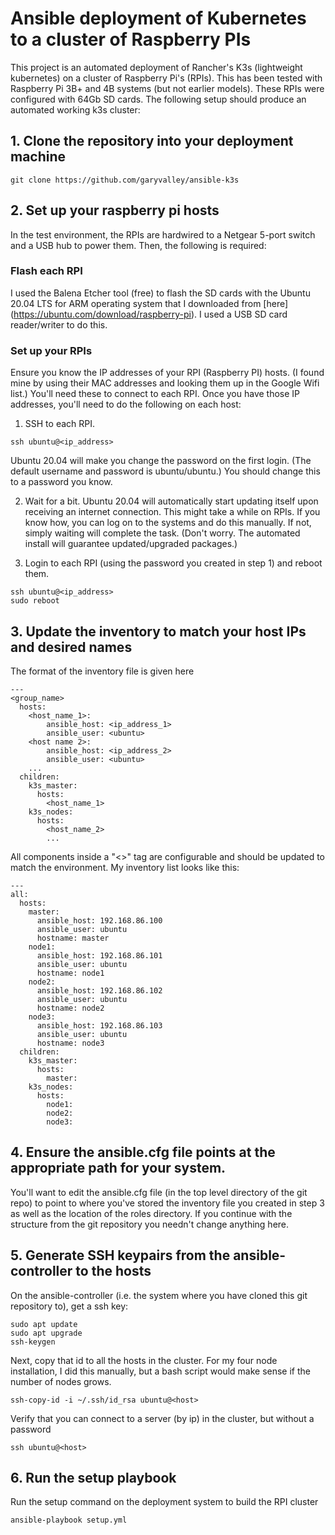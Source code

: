 # Ansible deployment of Kubernetes to a cluster of Raspberry PIs
This project is an automated deployment of Rancher's K3s (lightweight kubernetes) on
a cluster of Raspberry Pi's (RPIs).  This has been tested with Raspberry Pi 3B+ and 4B 
systems (but not earlier models). These RPIs were configured with 64Gb SD cards.  The
following setup should produce an automated working k3s cluster:

## 1. Clone the repository into your deployment machine
```
git clone https://github.com/garyvalley/ansible-k3s
```

## 2. Set up your raspberry pi hosts
In the test environment, the RPIs are hardwired to a Netgear 5-port switch and a USB
hub to power them.  Then, the following is required:

  ### Flash each RPI
  I used the Balena Etcher tool (free) to flash the SD cards with the Ubuntu 20.04 LTS for ARM
  operating system that I downloaded from [here] (https://ubuntu.com/download/raspberry-pi). I used
  a USB SD card reader/writer to do this.  

  ### Set up your RPIs
  Ensure you know the IP addresses of your RPI (Raspberry PI) hosts. (I found mine by using 
  their MAC addresses and looking them up in the Google Wifi list.)  You'll need these to connect 
  to each RPI. Once you have those IP addresses, you'll need to do the following on each host:
  1. SSH to each RPI. 
  ```
  ssh ubuntu@<ip_address>
  ```
  Ubuntu 20.04 will make you change the password on the first login. (The default
  username and password is ubuntu/ubuntu.) You should change this to a password you know.

  2. Wait for a bit. Ubuntu 20.04 will automatically start updating itself upon receiving an
  internet connection. This might take a while on RPIs. If you know how, you can log on to the
  systems and do this manually. If not, simply waiting will complete the task. (Don't worry. The
  automated install will guarantee updated/upgraded packages.)  

  3. Login to each RPI (using the password you created in step 1) and reboot them.
  ```
  ssh ubuntu@<ip_address>
  sudo reboot
  ```

## 3. Update the inventory to match your host IPs and desired names
The format of the inventory file is given here
```
---
<group_name>
  hosts:
    <host_name_1>:
	    ansible_host: <ip_address_1>
	    ansible_user: <ubuntu>
    <host name 2>:
	    ansible_host: <ip_address_2>
	    ansible_user: <ubuntu>
    ...
  children:
    k3s_master:
      hosts:
        <host_name_1>
    k3s_nodes:
      hosts:
        <host_name_2>
        ...
```

All components inside a "&lt;&gt;" tag are configurable and should be updated to 
match the environment. My inventory list looks like this:
```
---
all:
  hosts:
    master:
      ansible_host: 192.168.86.100
      ansible_user: ubuntu
      hostname: master
    node1:
      ansible_host: 192.168.86.101
      ansible_user: ubuntu
      hostname: node1
    node2:
      ansible_host: 192.168.86.102
      ansible_user: ubuntu
      hostname: node2
    node3:
      ansible_host: 192.168.86.103
      ansible_user: ubuntu
      hostname: node3
  children:
    k3s_master:
      hosts:
        master:
    k3s_nodes:
      hosts:
        node1:
        node2:
        node3:
```

## 4. Ensure the ansible.cfg file points at the appropriate path for your system.
You'll want to edit the ansible.cfg file (in the top level directory of the git
repo) to point to where you've stored the inventory file you created in step 3 as well
as the location of the roles directory.  If you continue with the structure from
the git repository you needn't change anything here.

## 5. Generate SSH keypairs from the ansible-controller to the hosts
On the ansible-controller (i.e. the system where you have cloned this git repository 
to), get a ssh key:

```
sudo apt update
sudo apt upgrade
ssh-keygen
```

Next, copy that id to all the hosts in the cluster. For my four node installation, I did this 
manually, but a bash script would make sense if the number of nodes grows.
```
ssh-copy-id -i ~/.ssh/id_rsa ubuntu@<host>
```

Verify that you can connect to a server (by ip) in the cluster, but without a password
```
ssh ubuntu@<host>
```

## 6. Run the setup playbook
Run the setup command on the deployment system to build the RPI cluster
```
ansible-playbook setup.yml
```
